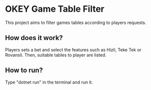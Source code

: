# OKEY Game Table Filter
This project aims to filter games tables according to players requests.

## How does it work?
Players sets a bet and select the features such as Hizli, Teke Tek or Rovansli. Then, suitable tables to player are listed.

## How to run?
Type "dotnet run" in the terminal and run it.